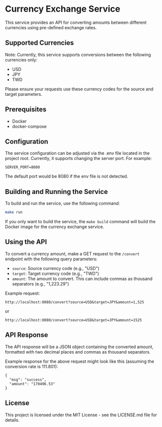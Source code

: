 # Currency Exchange Service
This service provides an API for converting amounts between different currencies using pre-defined exchange rates.

## Supported Currencies
Note: Currently, this service supports conversions between the following currencies only:

- USD
- JPY
- TWD

Please ensure your requests use these currency codes for the source and target parameters.

## Prerequisites
- Docker
- docker-compose

## Configuration
The service configuration can be adjusted via the .env file located in the project root. Currently, it supports changing the server port. For example:
```
SERVER_PORT=8080
```
The default port would be 8080 if the env file is not detected.

## Building and Running the Service
To build and run the service, use the following command:
```sh
make run
```
If you only want to build the service, the `make build` command will build the Docker image for the currency exchange service.

## Using the API
To convert a currency amount, make a GET request to the `/convert` endpoint with the following query parameters:

- `source`: Source currency code (e.g., "USD")
- `target`: Target currency code (e.g., "TWD")
- `amount`: The amount to convert. This can include commas as thousand separators (e.g., "1,223.29")

Example request:
```
http://localhost:8080/convert?source=USD&target=JPY&amount=1,525
```
or
```
http://localhost:8080/convert?source=USD&target=JPY&amount=1525
```

## API Response
The API response will be a JSON object containing the converted amount, formatted with two decimal places and commas as thousand separators.

Example response for the above request might look like this (assuming the conversion rate is 111.801):
```
{
  "msg": "success",
  "amount": "170496.53"
}
```

## License
This project is licensed under the MIT License - see the LICENSE.md file for details.